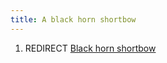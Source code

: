 ```yaml
---
title: A black horn shortbow
---
```


1.  REDIRECT [Black horn shortbow](Black_horn_shortbow "wikilink")